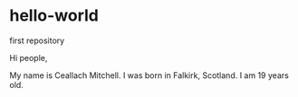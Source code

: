 # hello-world
first repository

Hi people,

My name is Ceallach Mitchell. I was born in Falkirk, Scotland. I am 19 years old.
